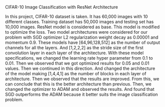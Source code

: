 CIFAR-10 Image Classification with ResNet Architecture

In this project, CIFAR-10 dataset is taken. It has 60,000 images with 10 different classes. Training dataset has 50,000 images and testing set has 10,000 images. 
ResNet model is considered as base. This model is modified to optimize the loss. Two model architectures were considered for our problem with SGD optimizer L2 regularization weight decay as 0.00001 and momentum 0.9. These models have [64,96,128,512] as the number of output channels for all the layers. And [1,2,2,2] as the stride size of the first convolution layer in each layer of the architecture. 
With these model specifications, we changed the learning rate hyper parameter from 0.1 to 0.01. Then we observed that we got optimized results for 0.05 and 0.01 values.
Then we continued in this direction. And changed the architecture of the model making [1,4,4,1] as the number of blocks in each layer of architecture. Then we observed that the results are improved. From this, we can conclude that this is the better architecture than previous.
Then, we changed the optimizer to ADAM and observed the results. And found that SGD outperforms the ADAM because it better suits the image classification problem.
